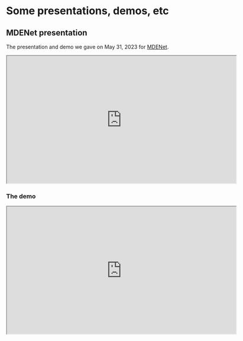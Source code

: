 # Some presentations, demos, etc


## MDENet presentation
The presentation and demo we gave on May 31, 2023 for <a href="https://mde-network.com/" target="_blank">MDENet</a>.

<iframe width="620" height="345" src="https://www.youtube.com/embed/Eb9WGZyL92w" title='The presentation for MDENet, May 2023'>
</iframe>

### The demo

<iframe width="620" height="345" src="https://www.youtube.com/embed/pdQaCfRkgA8" title='The demo for MDENet, May 2023'>
</iframe>
